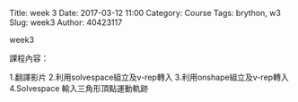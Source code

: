 Title: week 3
Date: 2017-03-12 11:00
Category: Course
Tags: brython, w3
Slug: week3
Author: 40423117


week3

<!-- PELICAN_END_SUMMARY -->

課程內容：

1.翻譯影片
2.利用solvespace組立及v-rep轉入
3.利用onshape組立及v-rep轉入
4.Solvespace 輸入三角形頂點運動軌跡